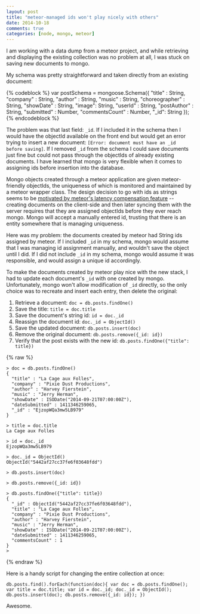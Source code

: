 ```yaml
---
layout: post
title: "meteor-managed ids won't play nicely with others"
date: 2014-10-18
comments: true
categories: [node, mongo, meteor]
---
```


I am working with a data dump from a meteor project, and while retrieving and displaying the existing collection was no problem at all, I was stuck on saving new documents to mongo.

My schema was pretty straightforward and taken directly from an existing document:

{% codeblock %}
var postSchema = mongoose.Schema({
  "title" : String,
  "company" : String,
  "author" : String,
  "music" : String,
  "choreographer" : String,
  "showDate" : String,
  "image": String,
  "userId" : String,
  "postAuthor" : String,
  "submitted" : Number,
  "commentsCount" : Number,
  "_id":  String
});
{% endcodeblock %}

The problem was that last field: `_id`. If I included it in the schema then I would have the objectId available on the front end but would get an error trying to insert a new document: `[Error: document must have an _id before saving]`. If I removed `_id` from the schema I could save documents just fine but could not pass through the objectIds of already existing documents. I have learned that mongo is very flexible when it comes to assigning ids before insertion into the database.

Mongo objects created through a meteor application are given meteor-friendly objectIds, the uniqueness of which is monitored and maintained by a meteor wrapper class. The design decision to go with ids as strings seems to be [motivated by meteor's latency compensation feature](https://groups.google.com/forum/#!topic/meteor-talk/f-ljBdZOwPk
) -- creating documents on the client-side and then later syncing them with the server requires that they are assigned objectIds before they ever reach mongo. Mongo will accept a manually entered id, trusting that there is an entity somewhere that is managing uniqueness.

Here was my problem: the documents created by meteor had String ids assigned by meteor. If I included `_id` in my schema, mongo would assume that I was managing id assignment manually, and wouldn't save the object until I did. If I did not include `_id` in my schema, mongo would assume it was responsible, and would assign a unique id accordingly.

To make the documents created by meteor play nice with the new stack, I had to update each document's `_id` with one created by mongo. Unfortunately, mongo won't allow modification of `_id` directly, so the only choice was to recreate and insert each entry, then delete the original:

1. Retrieve a document: `doc = db.posts.findOne()`
2. Save the title: `title = doc.title`
3. Save the document's string id: `id = doc._id`
4. Reassign the document id: `doc._id = ObjectId()`
5. Save the updated document: `db.posts.insert(doc)`
6. Remove the original document: `db.posts.remove({_id: id})`
7. Verify that the post exists with the new id: `db.posts.findOne({"title": title})`

{% raw %}
```
> doc = db.posts.findOne()
{
  "title" : "La Cage aux Folles",
  "company" : "Pixie Dust Productions",
  "author" : "Harvey Fierstein",
  "music" : "Jerry Herman",
  "showDate" : ISODate("2014-09-21T07:00:00Z"),
  "dateSubmitted" : 1411346259065,
  "_id" : "EjzopWQa3mw5LB979"
}

> title = doc.title
La Cage aux Folles

> id = doc._id
EjzopWQa3mw5LB979

> doc._id = ObjectId()
ObjectId("5442af27cc37fe6f03648fdd")

> db.posts.insert(doc)

> db.posts.remove({_id: id})

> db.posts.findOne({"title": title})
{
  "_id" : ObjectId("5442af27cc37fe6f03648fdd"),
  "title" : "La Cage aux Folles",
  "company" : "Pixie Dust Productions",
  "author" : "Harvey Fierstein",
  "music" : "Jerry Herman",
  "showDate" : ISODate("2014-09-21T07:00:00Z"),
  "dateSubmitted" : 1411346259065,
  "commentsCount" : 1
}
>

```
{% endraw %}

Here is a handy script for changing the entire collection at once:

```
db.posts.find().forEach(function(doc){ var doc = db.posts.findOne(); var title = doc.title; var id = doc._id; doc._id = ObjectId(); db.posts.insert(doc); db.posts.remove({_id: id}); })
```

Awesome.
